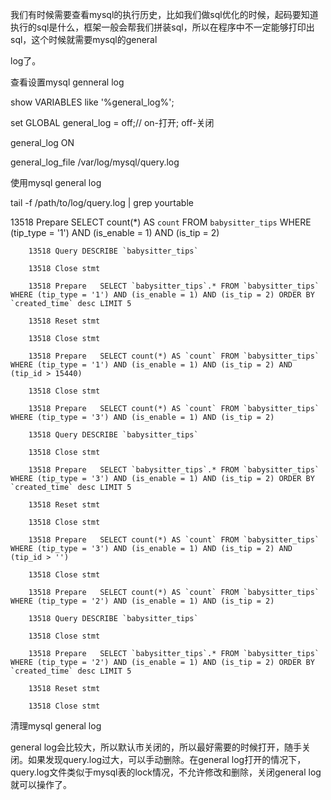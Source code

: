 我们有时候需要查看mysql的执行历史，比如我们做sql优化的时候，起码要知道执行的sql是什么，框架一般会帮我们拼装sql，所以在程序中不一定能够打印出sql，这个时候就需要mysql的general 

log了。





查看设置mysql genneral log



show VARIABLES like '%general_log%';



set GLOBAL general_log = off;// on-打开; off-关闭



general_log ON

general_log_file    /var/log/mysql/query.log







使用mysql general log



tail -f /path/to/log/query.log | grep yourtable

13518 Prepare   SELECT count(*) AS `count` FROM `babysitter_tips` WHERE (tip_type = '1') AND (is_enable = 1) AND (is_tip = 2)

        13518 Query DESCRIBE `babysitter_tips`

        13518 Close stmt

        13518 Prepare   SELECT `babysitter_tips`.* FROM `babysitter_tips` WHERE (tip_type = '1') AND (is_enable = 1) AND (is_tip = 2) ORDER BY `created_time` desc LIMIT 5

        13518 Reset stmt

        13518 Close stmt

        13518 Prepare   SELECT count(*) AS `count` FROM `babysitter_tips` WHERE (tip_type = '1') AND (is_enable = 1) AND (is_tip = 2) AND (tip_id > 15440)

        13518 Close stmt

        13518 Prepare   SELECT count(*) AS `count` FROM `babysitter_tips` WHERE (tip_type = '3') AND (is_enable = 1) AND (is_tip = 2)

        13518 Query DESCRIBE `babysitter_tips`

        13518 Close stmt

        13518 Prepare   SELECT `babysitter_tips`.* FROM `babysitter_tips` WHERE (tip_type = '3') AND (is_enable = 1) AND (is_tip = 2) ORDER BY `created_time` desc LIMIT 5

        13518 Reset stmt

        13518 Close stmt

        13518 Prepare   SELECT count(*) AS `count` FROM `babysitter_tips` WHERE (tip_type = '3') AND (is_enable = 1) AND (is_tip = 2) AND (tip_id > '')

        13518 Close stmt

        13518 Prepare   SELECT count(*) AS `count` FROM `babysitter_tips` WHERE (tip_type = '2') AND (is_enable = 1) AND (is_tip = 2)

        13518 Query DESCRIBE `babysitter_tips`

        13518 Close stmt

        13518 Prepare   SELECT `babysitter_tips`.* FROM `babysitter_tips` WHERE (tip_type = '2') AND (is_enable = 1) AND (is_tip = 2) ORDER BY `created_time` desc LIMIT 5

        13518 Reset stmt

        13518 Close stmt



清理mysql general log



general log会比较大，所以默认市关闭的，所以最好需要的时候打开，随手关闭。如果发现query.log过大，可以手动删除。在general log打开的情况下，query.log文件类似于mysql表的lock情况，不允许修改和删除，关闭general log就可以操作了。